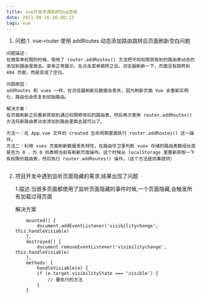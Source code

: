 ```yaml
---
title: vue开发中遇到的bug总结
date: 2021-08-26 16:00:13
tags: vue
---
```


1. 问题:1. vue-router 使用 addRoutes 动态添加路由跳转后页面刷新空白问题

```
问题描述：
在做菜单权限的时候，使用了 router.addRoutes() 方法把不同权限获取到的路由表动态的添加到路由里面去。菜单正常展示，在点击菜单跳转之后，浏览器刷新一下，页面没有跳转到 404 页面，而是变成了空白。

问题原因：
addRoutes 和 vuex 一样，在浏览器刷新后数据会丢失，因为刷新页面 Vue 会重新实例化，路由也会恢复到初始路由。

解决方案：
在页面刷新之后重新获取到通过权限修改后的路由表，然后再次使用 router.addRoutes() 方法将新路由表动态添加到路由里面去就可以了。

方法一：在 App.vue 文件的 created 生命周期里面执行 router.addRoutes() 这一操作。
方法二：利用 vuex 页面刷新数据丢失特性，在路由守卫里判断 vuex 存储的路由表数组长度是否为 0 ，为 0 则表明当前有刷新页面操作。这个时候从 localStorage 里重新获取一下有权限的路由表，然后执行 router.addRoutes() 操作。（这个方法是同事提供）


```

2. 项目开发中遇到监听页面隐藏的需求,结果出现了问题

    1.描述:当很多页面都使用了监听页面隐藏的事件时候,一个页面隐藏,会触发所有加载过得页面

    解决方案

    ```
        mounted() {  
            document.addEventListener('visibilitychange', this.handleVisiable)  
        },  
        destroyed() {  
            document.removeEventListener('visibilitychange', this.handleVisiable)  
        },  
        methods: {  
            handleVisiable(e) {  
            if (e.target.visibilityState === 'visible') {  
                // 要执行的方法
            }  
        }

    ```